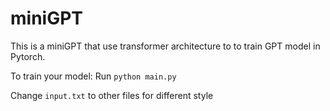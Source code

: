 # miniGPT
This is a miniGPT that use transformer architecture to to train GPT model in Pytorch. 

To train your model:
Run `python main.py` 

Change `input.txt` to other files for different style 

